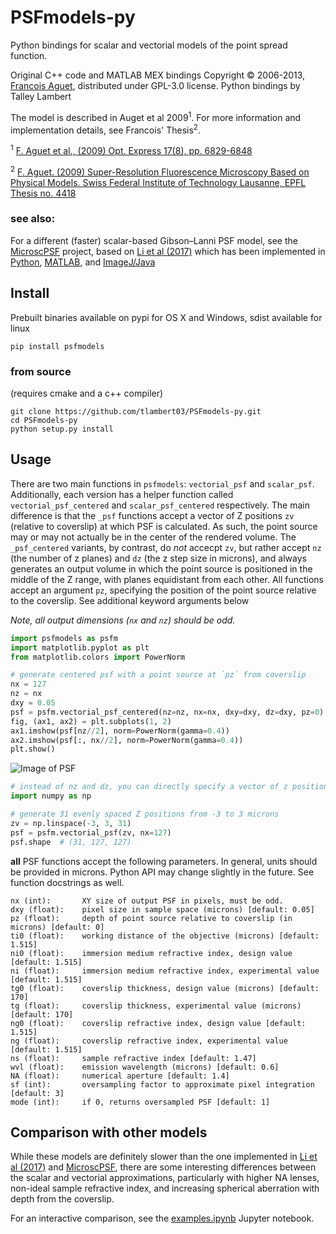 # PSFmodels-py

Python bindings for scalar and vectorial models of the point spread function.

Original C++ code and MATLAB MEX bindings Copyright &copy; 2006-2013, [Francois Aguet](http://www.francoisaguet.net/software.html), distributed under GPL-3.0 license.
Python bindings by Talley Lambert

The model is described in Auget et al 2009<sup>1</sup>. For more information and implementation details, see Francois' Thesis<sup>2</sup>.

<sup>1</sup> [F. Aguet et al., (2009) Opt. Express 17(8), pp. 6829-6848](https://doi.org/10.1364/OE.17.006829)

<sup>2</sup> [F. Aguet. (2009) Super-Resolution Fluorescence Microscopy Based on Physical Models. Swiss Federal Institute of Technology Lausanne, EPFL Thesis no. 4418](http://bigwww.epfl.ch/publications/aguet0903.html)

### see also:

For a different (faster) scalar-based Gibson–Lanni PSF model, see the [MicroscPSF](https://github.com/MicroscPSF) project, based on [Li et al (2017)](https://doi.org/10.1364/JOSAA.34.001029) which has been implemented in [Python](https://github.com/MicroscPSF/MicroscPSF-Py), [MATLAB](https://github.com/MicroscPSF/MicroscPSF-Matlab), and [ImageJ/Java](https://github.com/MicroscPSF/MicroscPSF-ImageJ)

## Install

Prebuilt binaries available on pypi for OS X and Windows, sdist available for linux

```
pip install psfmodels
```

### from source

(requires cmake and a c++ compiler)

```
git clone https://github.com/tlambert03/PSFmodels-py.git
cd PSFmodels-py
python setup.py install
```

## Usage

There are two main functions in `psfmodels`: `vectorial_psf` and `scalar_psf`. Additionally, each version has a helper function called `vectorial_psf_centered` and `scalar_psf_centered` respectively. The main difference is that the `_psf` functions accept a vector of Z positions `zv` (relative to coverslip) at which PSF is calculated. As such, the point source may or may not actually be in the center of the rendered volume. The `_psf_centered` variants, by contrast, do _not_ accecpt `zv`, but rather accept `nz` (the number of z planes) and `dz` (the z step size in microns), and always generates an output volume in which the point source is positioned in the middle of the Z range, with planes equidistant from each other. All functions accept an argument `pz`, specifying the position of the point source relative to the coverslip. See additional keyword arguments below

_Note, all output dimensions (`nx` and `nz`) should be odd._

```python
import psfmodels as psfm
import matplotlib.pyplot as plt
from matplotlib.colors import PowerNorm

# generate centered psf with a point source at `pz` from coverslip
nx = 127
nz = nx
dxy = 0.05
psf = psfm.vectorial_psf_centered(nz=nz, nx=nx, dxy=dxy, dz=dxy, pz=0)
fig, (ax1, ax2) = plt.subplots(1, 2)
ax1.imshow(psf[nz//2], norm=PowerNorm(gamma=0.4))
ax2.imshow(psf[:, nx//2], norm=PowerNorm(gamma=0.4))
plt.show()
```

![Image of PSF](fig.png)

```python
# instead of nz and dz, you can directly specify a vector of z positions
import numpy as np

# generate 31 evenly spaced Z positions from -3 to 3 microns
zv = np.linspace(-3, 3, 31)
psf = psfm.vectorial_psf(zv, nx=127)
psf.shape  # (31, 127, 127)
```

**all** PSF functions accept the following parameters. In general, units should be provided in microns. Python API may change slightly in the future.  See function docstrings as well.

```
nx (int):       XY size of output PSF in pixels, must be odd.
dxy (float):    pixel size in sample space (microns) [default: 0.05]
pz (float):     depth of point source relative to coverslip (in microns) [default: 0]
ti0 (float):    working distance of the objective (microns) [default: 1.515]
ni0 (float):    immersion medium refractive index, design value [default: 1.515]
ni (float):     immersion medium refractive index, experimental value [default: 1.515]
tg0 (float):    coverslip thickness, design value (microns) [default: 170]
tg (float):     coverslip thickness, experimental value (microns) [default: 170]
ng0 (float):    coverslip refractive index, design value [default: 1.515]
ng (float):     coverslip refractive index, experimental value [default: 1.515]
ns (float):     sample refractive index [default: 1.47]
wvl (float):    emission wavelength (microns) [default: 0.6]
NA (float):     numerical aperture [default: 1.4]
sf (int):       oversampling factor to approximate pixel integration [default: 3]
mode (int):     if 0, returns oversampled PSF [default: 1]
```

## Comparison with other models

While these models are definitely slower than the one implemented in [Li et al (2017)](https://doi.org/10.1364/JOSAA.34.001029) and [MicroscPSF](https://github.com/MicroscPSF), there are some interesting differences between the scalar and vectorial approximations, particularly with higher NA lenses, non-ideal sample refractive index, and increasing spherical aberration with depth from the coverslip.

For an interactive comparison, see the [examples.ipynb](examples.ipynb) Jupyter notebook.
